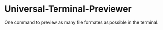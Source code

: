 # Universal-Terminal-Previewer
One command to preview as many file formates as possible in the terminal.
